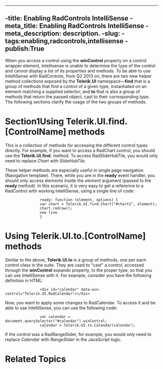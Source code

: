
----
 -title: Enabling RadControls IntelliSense
 -meta_title: Enabling RadControls IntelliSense
 -meta_description: description.
 -slug: 
 -tags:enabling,radcontrols,intellisense
 -publish:True
 ----
When you access a control using the __winControl__ property on a control wrapper element, Intellisense is unable to determine the type of the control and cannot display a list of its properties and methods. To be able to use IntelliSense with RadControls, from Q2 2013 on, there are two new helper method collections exposed by the __Telerik.UI__ namespace—__find__ that is a group of methods that find a control of a given type, instantiated on an element matching a supplied selector; and __to__ that is also a group of methods that return the passed object, cast to their corresponding type. The following sections clarify the usage of the two groups of methods.
<!-- this is a test of comments -->			

# Section1Using Telerik.UI.find.[ControlName] methods

This is a collection of methods for accessing the different control types directly. For example, if you want to access a RadChart control, you should use 
					the __Telerik.UI.find.__ method. To access RadSlideHubTile, you would only need to 
					replace *Chart* with *SlideHubTile*.
				

These helper methods are especially useful in single page navigation (Navigation template). There, while you are in the __ready__ event
					handler, you should only access elements inside the *element* argument (passed to the __ready__ method).
					In this scenario, it is very easy to get a reference to a RadControl with working IntelliSense, using a single line of code:
				

	
					ready: function (element, options) {
					var chart = Telerik.UI.find.Chart("#chart1", element);
					chart.redraw();
					new line
					}
				



# Using Telerik.UI.to.[ControlName] methods

Similar to the above, __Telerik.UI.to__ is a group of methods, one per each control class in the suite. They are used to "cast" a 
					control, accessed through the __winControl__ expando property, to the proper type, so that you can use IntelliSense with it. For 
					example, consider you have the following definition in HTML:
				

	
					<div id="calendar" data-win-control="Telerik.UI.RadCalendar"></div>
				



Now, you want to apply some changes to RadCalendar. To access it and be able to use IntelliSense, you can use the following code:

	
					var calendar = document.querySelector("#calendar").winControl;
					calendar = Telerik.UI.to.Calendar(calendar);
				



If the control was a RadRangeSlider, for example, you would only need to replace *Calendar* with *RangeSlider* in
					the JavaScript logic.
				

# Related Topics